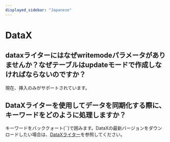 ```yaml
---
displayed_sidebar: "Japanese"
---
```


# DataX

## dataxライターにはなぜwritemodeパラメータがありませんか？なぜテーブルはupdateモードで作成しなければならないのですか？

現在、挿入のみがサポートされています。

## DataXライターを使用してデータを同期化する際に、キーワードをどのように処理しますか？

キーワードをバッククォート(``)で囲みます。DataXの最新バージョンをダウンロードしたい場合は、[DataXライター](../../loading/DataX-starrocks-writer.md)を参照してください。